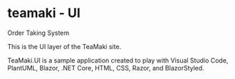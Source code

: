 # teamaki - UI
Order Taking System

This is the UI layer of the TeaMaki site. 

TeaMaki.UI is a sample application created to play with Visual Studio Code, PlantUML, Blazor, .NET Core, HTML, CSS, Razor, and BlazorStyled.
